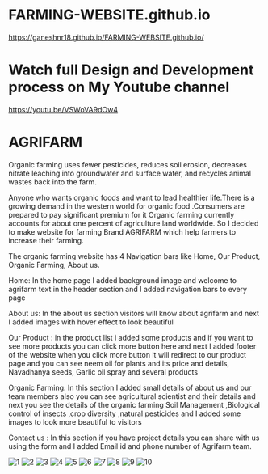 # FARMING-WEBSITE.github.io
https://ganeshnr18.github.io/FARMING-WEBSITE.github.io/
# Watch full Design and Development process on My Youtube channel 
https://youtu.be/VSWoVA9dOw4

# AGRIFARM
Organic farming uses fewer pesticides, reduces soil erosion, decreases nitrate leaching into groundwater and surface water, and recycles animal wastes back into the farm.

Anyone who wants organic foods and want to lead healthier life.There is a growing demand in the western world for organic food .Consumers are prepared to pay significant premium for it 
Organic farming currently accounts for about one percent of agriculture land worldwide.
So I decided to make website for farming Brand AGRIFARM which help  farmers to increase their farming.

The organic farming website has 4 Navigation bars like Home, Our Product, Organic Farming, About us.

Home: In the home page I added background image and welcome to agrifarm text in the header section
and I added navigation bars to every page 

About us: In the about us section visitors will know about agrifarm and next I added images with hover effect to look beautiful

Our Product : in the product list i added some products and if you want to see more products you can click more button here and next I added footer of the website when you click more button it will redirect to our product page  and you can see neem oil for plants and its price and details, Navadhanya seeds, Garlic oil  spray and several products 

Organic Farming:  In this section I added small details of about us and our team members also you can see agricultural scientist and their details and next you see the details of the organic farming  Soil Management ,Biological control of insects ,crop diversity ,natural pesticides and I added some images to look more beautiful to visitors

Contact us : In this section if you have project details you can share with us using the form and I added Email id and phone number of Agrifarm team.

![1](https://user-images.githubusercontent.com/72555080/193763973-948f6601-e233-4c91-bda0-c1d63afe6a4c.png)
![2](https://user-images.githubusercontent.com/72555080/193763990-81aae604-4824-4cc3-946d-26dc8f5c8c52.png)
![3](https://user-images.githubusercontent.com/72555080/193763996-0d701bb5-4fc5-4584-8324-8c69ac2e54f2.png)
![4](https://user-images.githubusercontent.com/72555080/193764006-ff1b1778-4ca3-47a2-a254-da09e70742f1.png)
![5](https://user-images.githubusercontent.com/72555080/193763935-762c7e6c-3af1-4fc2-abf3-b108cb07f597.png)
![6](https://user-images.githubusercontent.com/72555080/193763940-0262a882-aa17-423e-a2a6-11ab1827ba48.png)
![7](https://user-images.githubusercontent.com/72555080/193763952-d886f22d-e9be-44ba-aaac-8d28e3e848cf.png)
![8](https://user-images.githubusercontent.com/72555080/193763955-776df2ac-a26e-4f89-90b7-9829e04f05df.png)
![9](https://user-images.githubusercontent.com/72555080/193763961-8ce9a106-3adf-47e5-be5d-ecccba658eb2.png)
![10](https://user-images.githubusercontent.com/72555080/193763970-af3a0114-e84a-4849-afa3-afb59c0dc31e.png)

